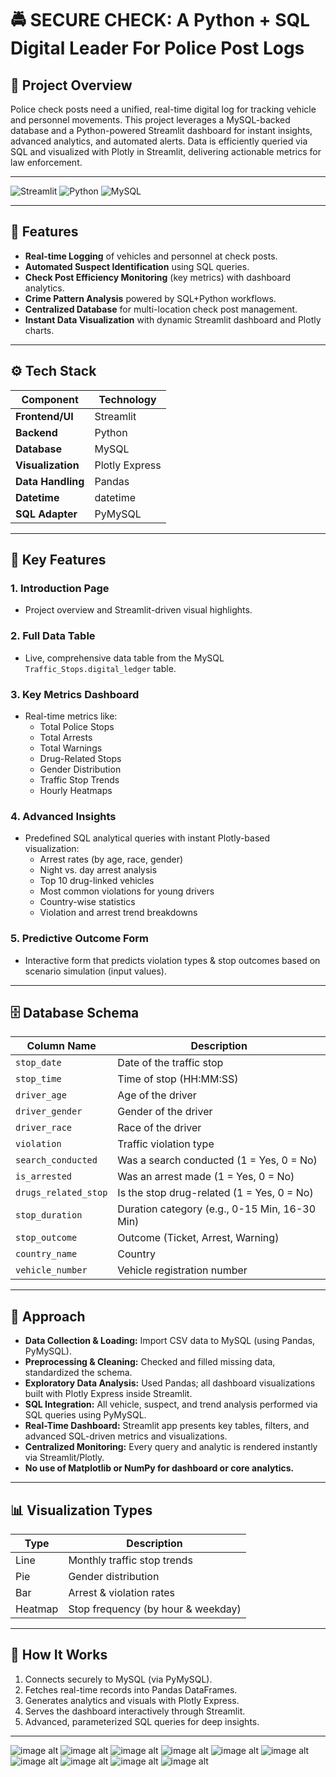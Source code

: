 # 🚔 SECURE CHECK: A Python + SQL Digital Leader For Police Post Logs

## 📌 Project Overview
Police check posts need a unified, real-time digital log for tracking vehicle and personnel movements. This project leverages a MySQL-backed database and a Python-powered Streamlit dashboard for instant insights, advanced analytics, and automated alerts. Data is efficiently queried via SQL and visualized with Plotly in Streamlit, delivering actionable metrics for law enforcement.

---

![Streamlit](https://img.shields.io/badge/Framework-Streamlit-FF4B4B?style=for-the-badge&logo=streamlit&logoColor=white)
![Python](https://img.shields.io/badge/Language-Python-3776AB?style=for-the-badge&logo=python&logoColor=white)
![MySQL](https://img.shields.io/badge/Database-MySQL-4479A1?style=for-the-badge&logo=mysql&logoColor=white)

---

## 🎯 Features

- **Real-time Logging** of vehicles and personnel at check posts.
- **Automated Suspect Identification** using SQL queries.
- **Check Post Efficiency Monitoring** (key metrics) with dashboard analytics.
- **Crime Pattern Analysis** powered by SQL+Python workflows.
- **Centralized Database** for multi-location check post management.
- **Instant Data Visualization** with dynamic Streamlit dashboard and Plotly charts.

---

## ⚙️ Tech Stack

| Component        | Technology          |
|------------------|--------------------|
| **Frontend/UI**  | Streamlit          |
| **Backend**      | Python             |
| **Database**     | MySQL              |
| **Visualization**| Plotly Express     |
| **Data Handling**| Pandas             |
| **Datetime**     | datetime           |
| **SQL Adapter**  | PyMySQL            |

---

## 🚨 Key Features

### 1. Introduction Page
- Project overview and Streamlit-driven visual highlights.

### 2. Full Data Table
- Live, comprehensive data table from the MySQL `Traffic_Stops.digital_ledger` table.

### 3. Key Metrics Dashboard
- Real-time metrics like:
  - Total Police Stops
  - Total Arrests
  - Total Warnings
  - Drug-Related Stops
  - Gender Distribution
  - Traffic Stop Trends
  - Hourly Heatmaps

### 4. Advanced Insights
- Predefined SQL analytical queries with instant Plotly-based visualization:
  - Arrest rates (by age, race, gender)
  - Night vs. day arrest analysis
  - Top 10 drug-linked vehicles
  - Most common violations for young drivers
  - Country-wise statistics
  - Violation and arrest trend breakdowns

### 5. Predictive Outcome Form
- Interactive form that predicts violation types & stop outcomes based on scenario simulation (input values).

---

## 🗄️ Database Schema

| Column Name         | Description                                    |
|---------------------|------------------------------------------------|
| `stop_date`         | Date of the traffic stop                       |
| `stop_time`         | Time of stop (HH:MM:SS)                        |
| `driver_age`        | Age of the driver                              |
| `driver_gender`     | Gender of the driver                           |
| `driver_race`       | Race of the driver                             |
| `violation`         | Traffic violation type                         |
| `search_conducted`  | Was a search conducted (1 = Yes, 0 = No)       |
| `is_arrested`       | Was an arrest made (1 = Yes, 0 = No)           |
| `drugs_related_stop`| Is the stop drug-related (1 = Yes, 0 = No)     |
| `stop_duration`     | Duration category (e.g., 0-15 Min, 16-30 Min)  |
| `stop_outcome`      | Outcome (Ticket, Arrest, Warning)              |
| `country_name`      | Country                                        |
| `vehicle_number`    | Vehicle registration number                    |

---

## 📑 Approach

- **Data Collection & Loading:** Import CSV data to MySQL (using Pandas, PyMySQL).
- **Preprocessing & Cleaning:** Checked and filled missing data, standardized the schema.
- **Exploratory Data Analysis:** Used Pandas; all dashboard visualizations built with Plotly Express inside Streamlit.
- **SQL Integration:** All vehicle, suspect, and trend analysis performed via SQL queries using PyMySQL.
- **Real-Time Dashboard:** Streamlit app presents key tables, filters, and advanced SQL-driven metrics and visualizations.
- **Centralized Monitoring:** Every query and analytic is rendered instantly via Streamlit/Plotly.
- **No use of Matplotlib or NumPy for dashboard or core analytics.**

---

## 📊 Visualization Types

| Type      | Description                            |
|-----------|----------------------------------------|
| Line      | Monthly traffic stop trends            |
| Pie       | Gender distribution                    |
| Bar       | Arrest & violation rates               |
| Heatmap   | Stop frequency (by hour & weekday)     |

---

## 🧩 How It Works

1. Connects securely to MySQL (via PyMySQL).
2. Fetches real-time records into Pandas DataFrames.
3. Generates analytics and visuals with Plotly Express.
4. Serves the dashboard interactively through Streamlit.
5. Advanced, parameterized SQL queries for deep insights.

---



![image alt](https://github.com/kalpanamanohar/SecureCheck-A-Python-SQL-Digital-Ledger-for-Police-Post-Logs/blob/af1c31b2777532f75bb7197c7023342711988925/Introduction.jpeg)
![image alt](https://github.com/kalpanamanohar/SecureCheck-A-Python-SQL-Digital-Ledger-for-Police-Post-Logs/blob/af1c31b2777532f75bb7197c7023342711988925/Full_table.jpeg)
![image alt](https://github.com/kalpanamanohar/SecureCheck-A-Python-SQL-Digital-Ledger-for-Police-Post-Logs/blob/af1c31b2777532f75bb7197c7023342711988925/KEYmetric.jpeg)
![image alt](https://github.com/kalpanamanohar/SecureCheck-A-Python-SQL-Digital-Ledger-for-Police-Post-Logs/blob/af1c31b2777532f75bb7197c7023342711988925/keymetric2.jpeg)
![image alt](https://github.com/kalpanamanohar/SecureCheck-A-Python-SQL-Digital-Ledger-for-Police-Post-Logs/blob/af1c31b2777532f75bb7197c7023342711988925/keymetric3.jpeg)
![image alt](https://github.com/kalpanamanohar/SecureCheck-A-Python-SQL-Digital-Ledger-for-Police-Post-Logs/blob/af1c31b2777532f75bb7197c7023342711988925/keymetric4.jpeg)
![image alt](https://github.com/kalpanamanohar/SecureCheck-A-Python-SQL-Digital-Ledger-for-Police-Post-Logs/blob/af1c31b2777532f75bb7197c7023342711988925/advancedinsights.jpeg)
![image alt](https://github.com/kalpanamanohar/SecureCheck-A-Python-SQL-Digital-Ledger-for-Police-Post-Logs/blob/af1c31b2777532f75bb7197c7023342711988925/advancedinsights2.jpeg)
![image alt](https://github.com/kalpanamanohar/SecureCheck-A-Python-SQL-Digital-Ledger-for-Police-Post-Logs/blob/af1c31b2777532f75bb7197c7023342711988925/predictionoutcome.jpeg)
![image alt](https://github.com/kalpanamanohar/SecureCheck-A-Python-SQL-Digital-Ledger-for-Police-Post-Logs/blob/af1c31b2777532f75bb7197c7023342711988925/predictionoutcome2.jpeg)

